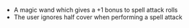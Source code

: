 - A magic wand which gives a +1 bonus to spell attack rolls
- The user ignores half cover when performing a spell attack

